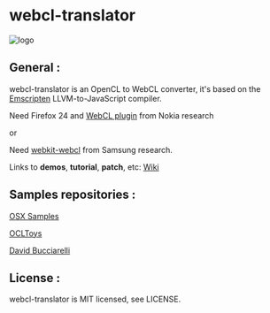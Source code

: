 webcl-translator
================

![logo](http://wolfviking0.github.io/webcl-translator/images/webcl.png)

General :
---------

webcl-translator is an OpenCL to WebCL converter, it's based on the [Emscripten](https://github.com/kripken/emscripten) LLVM-to-JavaScript compiler.

Need Firefox 24 and [WebCL plugin](http://webcl.nokiaresearch.com) from Nokia research

or

Need [webkit-webcl](https://github.com/SRA-SiliconValley/webkit-webcl) from Samsung research.

Links to **demos**, **tutorial**, **patch**, etc: [Wiki](https://github.com/wolfviking0/webcl-translator/wiki)

Samples repositories :
----------------------

[OSX Samples](https://github.com/wolfviking0/webcl-osx-sample)

[OCLToys](https://github.com/wolfviking0/webcl-ocltoys)

[David Bucciarelli](https://github.com/wolfviking0/webcl-davibu)

License :
---------

webcl-translator is MIT licensed, see LICENSE.
